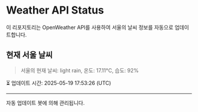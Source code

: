 
# Weather API Status

이 리포지토리는 OpenWeather API를 사용하여 서울의 날씨 정보를 자동으로 업데이트합니다.

## 현재 서울 날씨
> 서울의 현재 날씨: light rain, 온도: 17.11°C, 습도: 92%

⏳ 업데이트 시간: 2025-05-19 17:53:26 (UTC)

---
자동 업데이트 봇에 의해 관리됩니다.
